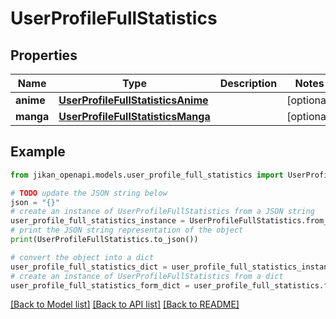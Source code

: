 # UserProfileFullStatistics


## Properties

Name | Type | Description | Notes
------------ | ------------- | ------------- | -------------
**anime** | [**UserProfileFullStatisticsAnime**](UserProfileFullStatisticsAnime.md) |  | [optional] 
**manga** | [**UserProfileFullStatisticsManga**](UserProfileFullStatisticsManga.md) |  | [optional] 

## Example

```python
from jikan_openapi.models.user_profile_full_statistics import UserProfileFullStatistics

# TODO update the JSON string below
json = "{}"
# create an instance of UserProfileFullStatistics from a JSON string
user_profile_full_statistics_instance = UserProfileFullStatistics.from_json(json)
# print the JSON string representation of the object
print(UserProfileFullStatistics.to_json())

# convert the object into a dict
user_profile_full_statistics_dict = user_profile_full_statistics_instance.to_dict()
# create an instance of UserProfileFullStatistics from a dict
user_profile_full_statistics_form_dict = user_profile_full_statistics.from_dict(user_profile_full_statistics_dict)
```
[[Back to Model list]](../README.md#documentation-for-models) [[Back to API list]](../README.md#documentation-for-api-endpoints) [[Back to README]](../README.md)


